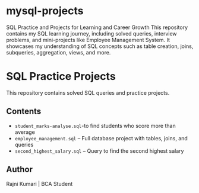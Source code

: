 # mysql-projects
SQL Practice and Projects for Learning and Career Growth  This repository contains my SQL learning journey, including solved queries, interview problems, and mini-projects like Employee Management System. It showcases my understanding of SQL concepts such as table creation, joins, subqueries, aggregation, views, and more.
# SQL Practice Projects

This repository contains solved SQL queries and practice projects.

## Contents
* `student_marks-analyse.sql`-to find students who score more than average
* `employee_management.sql` – Full database project with tables, joins, and queries
* `second_highest_salary.sql` – Query to find the second highest salary

## Author

Rajni Kumari | BCA Student
